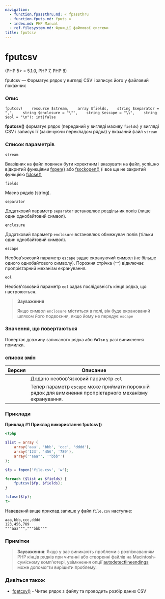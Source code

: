 ```yaml
---
navigation:
  - function.fpassthru.md: « fpassthru
  - function.fputs.md: fputs »
  - index.md: PHP Manual
  - ref.filesystem.md: Функції файлової системи
title: fputcsv
---
```

# fputcsv

(PHP 5> = 5.1.0, PHP 7, PHP 8)

fputcsv — Форматує рядок у вигляді CSV і записує його у файловий покажчик

### Опис

```methodsynopsis
fputcsv(    resource $stream,    array $fields,    string $separator = ",",    string $enclosure = "\"",    string $escape = "\\",    string $eol = "\n"): int|false
```

**fputcsv()** форматує рядок (переданий у вигляді масиву `fields`) у вигляді CSV і записує її (закінчуючи перекладом рядка) у вказаний файл `stream`

### Список параметрів

`stream`

Вказівник на файл повинен бути коректним і вказувати на файл, успішно відкритий функціями [fopen()](function.fopen.md) або [fsockopen()](function.fsockopen.md) (і все ще не закритий функцією [fclose()](function.fclose.md)

`fields`

Масив рядків (string).

`separator`

Додатковий параметр `separator` встановлює роздільник полів (лише один однобайтовий символ).

`enclosure`

Додатковий параметр `enclosure` встановлює обмежувач полів (тільки один однобайтовий символ).

`escape`

Необов'язковий параметр `escape` задає екрануючий символ (не більше одного однобайтового символу). Порожня стрічка (`""`) відключає пропрієтарний механізм екранування.

`eol`

Необов'язковий параметр `eol` задає послідовність кінця рядка, що настроюється.

> **Зауваження**
> 
> Якщо символ `enclosure` міститься в полі, він буде екранований шляхом його подвоєння, якщо йому не передує `escape`

### Значення, що повертаються

Повертає довжину записаного рядка або **`false`** у разі виникнення помилки.

### список змін

| Версия | Описание |
| --- | --- |
|  | Додано необов'язковий параметр `eol` |
|  | Тепер параметр `escape` може приймати порожній рядок для вимкнення пропрієтарного механізму екранування. |

### Приклади

**Приклад #1 Приклад використання **fputcsv()****

```php
<?php

$list = array (
    array('aaa', 'bbb', 'ccc', 'dddd'),
    array('123', '456', '789'),
    array('"aaa"', '"bbb"')
);

$fp = fopen('file.csv', 'w');

foreach ($list as $fields) {
    fputcsv($fp, $fields);
}

fclose($fp);
?>
```

Наведений вище приклад запише у файл `file.csv` наступне:

```
aaa,bbb,ccc,dddd
123,456,789
"""aaa""","""bbb"""
```

### Примітки

> **Зауваження**: Якщо у вас виникають проблеми з розпізнаванням PHP кінців рядків при читанні або створенні файлів на Macintosh-сумісному комп'ютері, увімкнення опції [autodetectlineendings](filesystem.configuration.md#ini.auto-detect-line-endings) може допомогти вирішити проблему.

### Дивіться також

-   [fgetcsv()](function.fgetcsv.md) - Читає рядок з файлу та проводить розбір даних CSV
